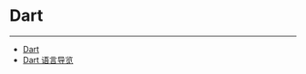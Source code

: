 
# Dart

----

* [Dart](http://www.dartlang.org/)
* [Dart 语言导览](http://dart.lidian.info/wiki/Language_Tour)
